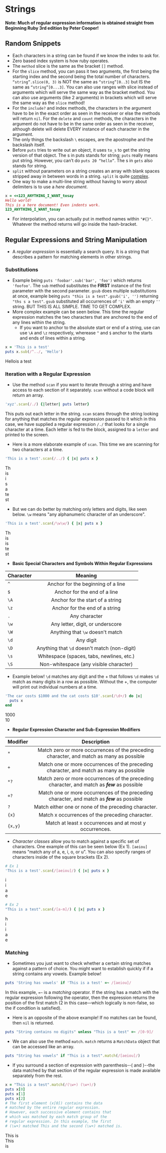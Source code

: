 # Strings
**Note: Much of regular expression information is obtained straight from Beginning Ruby 3rd edition by Peter Cooper!**

## Random Snippets
- Each characters in a string can be found if we know the index to ask for.
- Zero based index system is how ruby operates.
- The `method` slice is the same as the bracket `[]` method.
- For the `slice` method, you can pass it two arguments, the first being the starting index and the second being the total number of characters.
`“string”.slice(0, 3)` is NOT the same as `“string”[0..3]` but IS the same as `“string”[0...3]`. You can also use ranges with slice instead of arguments which will serve the same way as the bracket method. You can also use arguments (like 2 arguments) in brackets which will serve the same way as the `slice` method!
- For the `include?` and index methods, the characters in the argument have to be in the exact order as seen in the receiver or else the methods will return `nil`. For the `delete` and `count` methods, the characters in the argument do not have to be in the same order as seen in the receiver, although delete will delete EVERY instance of each character in the argument.
- The only things the backslash `\` escapes, are the apostrophe and the backslash itself.
- Before `puts` tries to write out an object, it uses `to_s` to get the string version of that object. The s in puts stands for string; `puts` really means put string. However, you can’t do `puts 20 “hello”`. The s in `gets` also stands for string.
- `split` without parameters on a string creates an array with blank spaces stripped away in between words in a string. `split` is quite [complex](https://ruby-doc.org/core-2.2.0/String.html#method-i-split). 
- One way to make a multi-line string without having to worry about delimiters is to use a *here document*.
```ruby
x = <<123_ANYTHING_I_WANT_tosay
Hello world!
This is a here document! Even indents work.
123_ANYTHING_I_WANT_tosay
```

- For interpolation, you can actually put in method names within `"#{}"`. Whatever the method returns will go inside the hash-bracket.

## Regular Expressions and String Manipulation
- A *regular expression* is essentially a search query. It is a string that describes a pattern for matching elements in other strings.

### Substitutions
  - Example being `puts 'foobar'.sub('bar', 'foo')` which returns `'foofoo'`. The `sub` method substitutes the **FIRST** instance of the first parameter with the second parameter. `gsub` does multiple substitutions at once, example being `puts "this is a test".gsub('i', '')` returning `"ths s a test"`. `gsub` substituted all occurrences of `'i'` with an empty `''` string. BUT THIS IS ALL SIMPLE. TIME TO GET COMPLEX.
  - More complex example can be seen below. This time the regular expression matches the two characters that are anchored to the end of any lines within the string.
      - If you want to anchor to the absolute start or end of a string, use can use `\A` and `\z` respectively, wherease `^` and `$` anchor to the starts and ends of lines within a string.

  ```ruby
  x = 'This is a test'
  puts x.sub(/^../, 'Hello')
  ```
  Hellois a test

### Iteration with a Regular Expression
  - Use the method `scan` if you want to iterate through a string and have access to each section of it separately. `scan` without a code block will return an array.
  ```ruby
  'xyz'.scan(/./) {|letter| puts letter}
  ```
  This puts out each letter in the string. `scan` scans through the string looking for anything that matches the regular expression passed to it which in this case, we have supplied a regular expression `/./` that looks for a single character at a time. Each letter is fed to the block, assigned to a `letter` and printed to the screen.
  - Here is a more elaborate example of `scan`. This time we are scanning for two characters at a time.
  ```ruby
  'This is a test'.scan(/../) { |x| puts x }
  ```
  Th <br/>
  is <br/>
  i  <br/>
  s  <br/>
  a  <br/>
  te <br/>
  st <br/>

  - But we can do better by matching only letters and digits, like seen below. `\w` means "any alphanumeric character of an underscore".
  ```ruby
  'This is a test'.scan(/\w\w/) { |x| puts x }
  ```
  Th <br/>
  is <br/>
  is  <br/>
  te <br/>
  st <br/>

  - ****Basic Special Characters and Symbols Within Regular Expressions****


  | Character   | Meaning                                     |
  | ------------|:-------------------------------------------:|
  | `^`         | Anchor for the beginning of a line          |
  | `$`         | Anchor for the end of a line                |
  | `\A`        | Anchor for the start of a string            |
  | `\z`        | Anchor for the end of a string              |
  | `.`         | Any character                               |
  | `\w`        | Any letter, digit, or underscore            |
  | `\W`        | Anything that `\w` doesn't match            |
  | `\d`        | Any digit                                   |
  | `\D`        | Anything that `\d` doesn't match (non-digit)|
  | `\s`        | Whitespace (spaces, tabs, newlines, etc.)   |
  | `\S`        | Non-whitespace (any visible character)      |

  - Example below! `\d` matches any digit and the + that follows `\d` makes `\d` match as many digits in a row as possible. Without the +, the computer will print out individual numbers at a time.

  ```ruby
  'The car costs $1000 and the cat costs $10'.scan(/\d+/) do |x|
    puts x
  end
  ```
  1000 <br/>
  10 <br/>

  - ****Regular Expression Character and Sub-Expression Modifiers****


  | Modifier    | Description                                                                                  |
  | ------------|:--------------------------------------------------------------------------------------------:|
  | `*`         | Match zero or more occurrences of the preceding character, and match as many as possible     |
  | `+`         | Match one or more occurrences of the preceding character, and match as many as possible      |
  | `*?`        | Match zero or more occurrences of the preceding character, and match as ***few*** as possible|
  | `+?`        | Match one or more occurrences of the preceding character, and match as ***few*** as possible |
  | `?`         | Match either one or none of the preceding character.                                         |
  | `{x}`       | Match x occurrences of the preceding character.                                              |
  | `{x,y}`     | Match at least x occurrences and at most y occurrences.                                      |

  - *Character classes* allow you to match against a specific set of characters. One example of this can be seen below (Ex 1). `[aeiou]` means "match any of a, e, i, o, or u". You can also specify ranges of characters inside of the square brackets (Ex 2).
  ```ruby
  # Ex 1
  'This is a test'.scan(/[aeiou]/) { |x| puts x }
  ```
  i <br/>
  i <br/>
  a <br/>
  e <br/>

  ```ruby
  # Ex 2
  "This is a test".scan(/[a-m]/) { |x| puts x }
  ```
  h <br/>
  i <br/>
  i <br/>
  a <br/>
  e <br/>

### Matching
- Sometimes you just want to check whether a certain string matches against a pattern of choice. You might want to establish quickly if if a string contains any vowels. Example below!
```ruby
puts 'String has vowels' if 'This is a test' =~ /[aeiou]/
```

In this example, `=~` is a *matching* operator. If the string has a match with the regular expression following the operator, then the expression returns the position of the first match (2 in this case—which logically is non-false, so the if condition is satisfied).
- Here is an opposite of the above example! If no matches can be found, then `nil` is returned.
```ruby
puts "String contains no digits" unless "This is a test" =~ /[0-9]/
```

- We can also use the method `match`. `match` returns a `MatchData` object that can be accessed like an array.
```ruby
puts "String has vowels" if "This is a test".match(/[aeiou]/)
```
- If you surround a section of expression with parenthesis--( and )--the data matched by that section of the regular expression is made available separately from the rest.
```ruby
x = "This is a test".match(/(\w+) (\w+)/)
puts x[0]
puts x[1]
puts x[2]
# The first element (x[0]) contains the data
# matched by the entire regular expression.
# However, each successive element contains that
# which was matched by each match group of the
# regular expression. In this example, the first
# (\w+) matched This and the second (\w+) matched is.
```
This is <br/>
This    <br/>
is      <br/>
